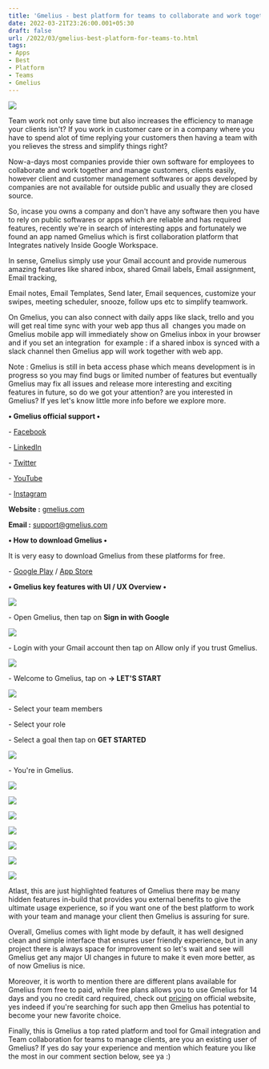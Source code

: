 ```yaml
---
title: 'Gmelius - best platform for teams to collaborate and work together.'
date: 2022-03-21T23:26:00.001+05:30
draft: false
url: /2022/03/gmelius-best-platform-for-teams-to.html
tags: 
- Apps
- Best
- Platform
- Teams
- Gmelius
---
```


 [![](https://lh3.googleusercontent.com/-H2EHiQ-Tp2k/Yji8YkFzXPI/AAAAAAAAJ0o/zlt78fPRD5YxvFYpGH_nFWbxkMCArHcegCNcBGAsYHQ/s1600/1647885406974245-0.png)](https://lh3.googleusercontent.com/-H2EHiQ-Tp2k/Yji8YkFzXPI/AAAAAAAAJ0o/zlt78fPRD5YxvFYpGH_nFWbxkMCArHcegCNcBGAsYHQ/s1600/1647885406974245-0.png) 

  

  

Team work not only save time but also increases the efficiency to manage your clients isn't? If you work in customer care or in a company where you have to spend alot of time replying your customers then having a team with you relieves the stress and simplify things right?

  

Now-a-days most companies provide thier own software for employees to collaborate and work together and manage customers, clients easily, however client and customer management softwares or apps developed by companies are not available for outside public and usually they are closed source.

  

So, incase you owns a company and don't have any software then you have to rely on public softwares or apps which are reliable and has required features, recently we're in search of interesting apps and fortunately we found an app named Gmelius which is first collaboration platform that Integrates natively Inside Google Workspace.

  

In sense, Gmelius simply use your Gmail account and provide numerous amazing features like shared inbox, shared Gmail labels, Email assignment, Email tracking, 

Email notes, Email Templates, Send later, Email sequences, customize your swipes, meeting scheduler, snooze, follow ups etc to simplify teamwork.

  

On Gmelius, you can also connect with daily apps like slack, trello and you will get real time sync with your web app thus all  changes you made on Gmelius mobile app will immediately show on Gmelius inbox in your browser and if you set an integration  for example : if a shared inbox is synced with a slack channel then Gmelius app will work together with web app.

  

Note : Gmelius is still in beta access phase which means development is in progress so you may find bugs or limited number of features but eventually Gmelius may fix all issues and release more interesting and exciting features in future, so do we got your attention? are you interested in Gmelius? If yes let's know little more info before we explore more. 

  

**• Gmelius official support •**

\- [Facebook](https://www.facebook.com/gmeliusTM)

\- [LinkedIn](https://www.linkedin.com/company/gmelius/)

\- [Twitter](https://twitter.com/gmelius)

\- [YouTube](https://www.youtube.com/channel/UC6HKJKctNXGihVjPOyNlWOg?sub_confirmation=1)

\- [Instagram](https://instagram.com/gmelius)

**Website :** [gmelius.com](http://gmelius.com)

**Email :** [support@gmelius.com](mailto:support@gmelius.com)

**• How to download Gmelius •**

It is very easy to download Gmelius from these platforms for free.

  

\- [Google Play](https://play.google.com/store/apps/details?id=com.gmelius.app) / [App Store](https://apps.apple.com/us/app/gmelius/id1452777323)

  

**• Gmelius key features with UI / UX Overview •**

 **[![](https://lh3.googleusercontent.com/-1n5amNAdFQg/Yji8XoDxK2I/AAAAAAAAJ0k/WKbiA9hLkOAUhMyG6x4pf-MqkPGVBIdbwCNcBGAsYHQ/s1600/1647885403447738-1.png)](https://lh3.googleusercontent.com/-1n5amNAdFQg/Yji8XoDxK2I/AAAAAAAAJ0k/WKbiA9hLkOAUhMyG6x4pf-MqkPGVBIdbwCNcBGAsYHQ/s1600/1647885403447738-1.png)** 

\- Open Gmelius, then tap on **Sign in with Google**

 **[![](https://lh3.googleusercontent.com/-TzzaftIjBqM/Yji8W8DRFaI/AAAAAAAAJ0g/3T7qLfSrp9kqDAdb3AVbCTS47yTrJ30kACNcBGAsYHQ/s1600/1647885399952389-2.png)](https://lh3.googleusercontent.com/-TzzaftIjBqM/Yji8W8DRFaI/AAAAAAAAJ0g/3T7qLfSrp9kqDAdb3AVbCTS47yTrJ30kACNcBGAsYHQ/s1600/1647885399952389-2.png)** 

\- Login with your Gmail account then tap on Allow only if you trust Gmelius.

  

 [![](https://lh3.googleusercontent.com/-HgWkFi3Xwvs/Yji8Vyrfd1I/AAAAAAAAJ0c/Bqfgd8JpPagkDsZ91r10xkKVSa4y9sGagCNcBGAsYHQ/s1600/1647885396253585-3.png)](https://lh3.googleusercontent.com/-HgWkFi3Xwvs/Yji8Vyrfd1I/AAAAAAAAJ0c/Bqfgd8JpPagkDsZ91r10xkKVSa4y9sGagCNcBGAsYHQ/s1600/1647885396253585-3.png) 

  

\- Welcome to Gmelius, tap on **-> LET'S START**

 **[![](https://lh3.googleusercontent.com/-jN0OEEeNook/Yji8U6hSSrI/AAAAAAAAJ0Y/dmrTYPoWuKUPI11-ELhWen2XOGquGD8HgCNcBGAsYHQ/s1600/1647885392974855-4.png)](https://lh3.googleusercontent.com/-jN0OEEeNook/Yji8U6hSSrI/AAAAAAAAJ0Y/dmrTYPoWuKUPI11-ELhWen2XOGquGD8HgCNcBGAsYHQ/s1600/1647885392974855-4.png)** 

\- Select your team members

\- Select your role

\- Select a goal then tap on **GET STARTED**

 **[![](https://lh3.googleusercontent.com/-k-v1qEOBPAw/Yji8UBLNQFI/AAAAAAAAJ0U/64ZLs7eIiJQyJ1KM8lwGCCR16ZGK-YsNgCNcBGAsYHQ/s1600/1647885389763844-5.png)](https://lh3.googleusercontent.com/-k-v1qEOBPAw/Yji8UBLNQFI/AAAAAAAAJ0U/64ZLs7eIiJQyJ1KM8lwGCCR16ZGK-YsNgCNcBGAsYHQ/s1600/1647885389763844-5.png)** 

\- You're in Gmelius.

  

 [![](https://lh3.googleusercontent.com/-GoIH0zQl4tE/Yji8Ta0akYI/AAAAAAAAJ0Q/sIg-TeuZPfIxZ31ZJ651rFnr8fXi7u8BwCNcBGAsYHQ/s1600/1647885386319069-6.png)](https://lh3.googleusercontent.com/-GoIH0zQl4tE/Yji8Ta0akYI/AAAAAAAAJ0Q/sIg-TeuZPfIxZ31ZJ651rFnr8fXi7u8BwCNcBGAsYHQ/s1600/1647885386319069-6.png) 

  

 [![](https://lh3.googleusercontent.com/-NeYz8jgHPfE/Yji8SSj0SyI/AAAAAAAAJ0M/4bwyikHAu9U1_hYxJFfUyPnnfDt_t8KbQCNcBGAsYHQ/s1600/1647885383123701-7.png)](https://lh3.googleusercontent.com/-NeYz8jgHPfE/Yji8SSj0SyI/AAAAAAAAJ0M/4bwyikHAu9U1_hYxJFfUyPnnfDt_t8KbQCNcBGAsYHQ/s1600/1647885383123701-7.png) 

  

 [![](https://lh3.googleusercontent.com/-wzchBGhtcbE/Yji8RhSNTmI/AAAAAAAAJ0I/hvxvve2RJNIoM0mRvc63lkOoQY79PMCQQCNcBGAsYHQ/s1600/1647885379989657-8.png)](https://lh3.googleusercontent.com/-wzchBGhtcbE/Yji8RhSNTmI/AAAAAAAAJ0I/hvxvve2RJNIoM0mRvc63lkOoQY79PMCQQCNcBGAsYHQ/s1600/1647885379989657-8.png) 

  

 [![](https://lh3.googleusercontent.com/-el1e9np2Mc8/Yji8Q3BPqUI/AAAAAAAAJ0E/pqLUaTpUy806lf-Ukz16kwWguz3FQPn4wCNcBGAsYHQ/s1600/1647885376741727-9.png)](https://lh3.googleusercontent.com/-el1e9np2Mc8/Yji8Q3BPqUI/AAAAAAAAJ0E/pqLUaTpUy806lf-Ukz16kwWguz3FQPn4wCNcBGAsYHQ/s1600/1647885376741727-9.png) 

  

 [![](https://lh3.googleusercontent.com/-4KgcWB_rM74/Yji8QNyI3oI/AAAAAAAAJ0A/DCJ5Wp1g9XkiLx7OlEyPriLAtX2pwA9kQCNcBGAsYHQ/s1600/1647885373357557-10.png)](https://lh3.googleusercontent.com/-4KgcWB_rM74/Yji8QNyI3oI/AAAAAAAAJ0A/DCJ5Wp1g9XkiLx7OlEyPriLAtX2pwA9kQCNcBGAsYHQ/s1600/1647885373357557-10.png) 

 [![](https://lh3.googleusercontent.com/-4nWqVDB0xNc/Yji8PJaJ3kI/AAAAAAAAJz8/NKuf8jxdthsWGI9TVe4oLSckeHor7W1igCNcBGAsYHQ/s1600/1647885369493800-11.png)](https://lh3.googleusercontent.com/-4nWqVDB0xNc/Yji8PJaJ3kI/AAAAAAAAJz8/NKuf8jxdthsWGI9TVe4oLSckeHor7W1igCNcBGAsYHQ/s1600/1647885369493800-11.png) 

  

 [![](https://lh3.googleusercontent.com/-VNL6tvn0RZw/Yji8OOjTouI/AAAAAAAAJz4/VCC8PAZfOCYhcf8tWFt7omkQk3P5Hbj8ACNcBGAsYHQ/s1600/1647885356173638-12.png)](https://lh3.googleusercontent.com/-VNL6tvn0RZw/Yji8OOjTouI/AAAAAAAAJz4/VCC8PAZfOCYhcf8tWFt7omkQk3P5Hbj8ACNcBGAsYHQ/s1600/1647885356173638-12.png) 

  

  

Atlast, this are just highlighted features of Gmelius there may be many hidden features in-build that provides you external benefits to give the ultimate usage experience, so if you want one of the best platform to work with your team and manage your client then Gmelius is assuring for sure.

  

Overall, Gmelius comes with light mode by default, it has well designed clean and simple interface that ensures user friendly experience, but in any project there is always space for improvement so let's wait and see will Gmelius get any major UI changes in future to make it even more better, as of now Gmelius is nice.  

  

Moreover, it is worth to mention there are different plans available for Gmelius from free to paid, while free plans allows you to use Gmelius for 14 days and you no credit card required, check out [pricing](https://gmelius.com/pricing) on official website, yes indeed if you're searching for such app then Gmelius has potential to become your new favorite choice.

  

Finally, this is Gmelius a top rated platform and tool for Gmail integration and Team collaboration for teams to manage clients, are you an existing user of Gmelius? If yes do say your experience and mention which feature you like the most in our comment section below, see ya :)